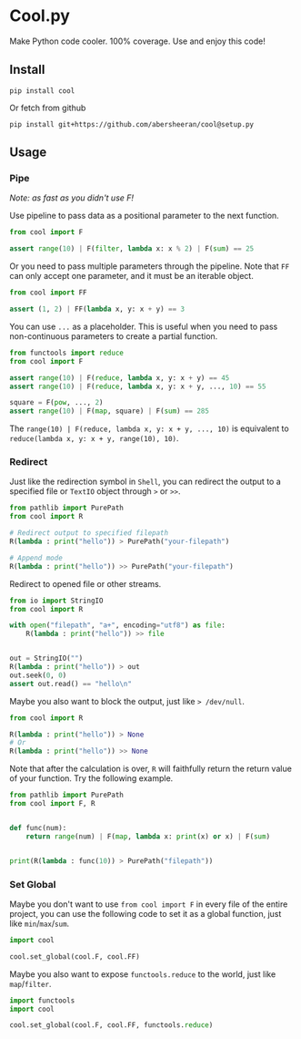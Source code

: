 # Cool.py

Make Python code cooler. 100% coverage. Use and enjoy this code!

## Install

```
pip install cool
```

Or fetch from github

```
pip install git+https://github.com/abersheeran/cool@setup.py
```

## Usage

### Pipe

*Note: as fast as you didn't use F!*

Use pipeline to pass data as a positional parameter to the next function.

```python
from cool import F

assert range(10) | F(filter, lambda x: x % 2) | F(sum) == 25
```

Or you need to pass multiple parameters through the pipeline. Note that `FF` can only accept one parameter, and it must be an iterable object.

```python
from cool import FF

assert (1, 2) | FF(lambda x, y: x + y) == 3
```

You can use `...` as a placeholder. This is useful when you need to pass non-continuous parameters to create a partial function.

```python
from functools import reduce
from cool import F

assert range(10) | F(reduce, lambda x, y: x + y) == 45
assert range(10) | F(reduce, lambda x, y: x + y, ..., 10) == 55

square = F(pow, ..., 2)
assert range(10) | F(map, square) | F(sum) == 285
```

The `range(10) | F(reduce, lambda x, y: x + y, ..., 10)` is equivalent to `reduce(lambda x, y: x + y, range(10), 10)`.

### Redirect

Just like the redirection symbol in `Shell`, you can redirect the output to a specified file or `TextIO` object through `>` or `>>`.

```python
from pathlib import PurePath
from cool import R

# Redirect output to specified filepath
R(lambda : print("hello")) > PurePath("your-filepath")

# Append mode
R(lambda : print("hello")) >> PurePath("your-filepath")
```

Redirect to opened file or other streams.

```python
from io import StringIO
from cool import R

with open("filepath", "a+", encoding="utf8") as file:
    R(lambda : print("hello")) >> file


out = StringIO("")
R(lambda : print("hello")) > out
out.seek(0, 0)
assert out.read() == "hello\n"
```

Maybe you also want to block the output, just like `> /dev/null`.

```python
from cool import R

R(lambda : print("hello")) > None
# Or
R(lambda : print("hello")) >> None
```

Note that after the calculation is over, `R` will faithfully return the return value of your function. Try the following example.

```python
from pathlib import PurePath
from cool import F, R


def func(num):
    return range(num) | F(map, lambda x: print(x) or x) | F(sum)


print(R(lambda : func(10)) > PurePath("filepath"))
```

### Set Global

Maybe you don't want to use `from cool import F` in every file of the entire project, you can use the following code to set it as a global function, just like `min`/`max`/`sum`.

```python
import cool

cool.set_global(cool.F, cool.FF)
```

Maybe you also want to expose `functools.reduce` to the world, just like `map`/`filter`.

```python
import functools
import cool

cool.set_global(cool.F, cool.FF, functools.reduce)
```
